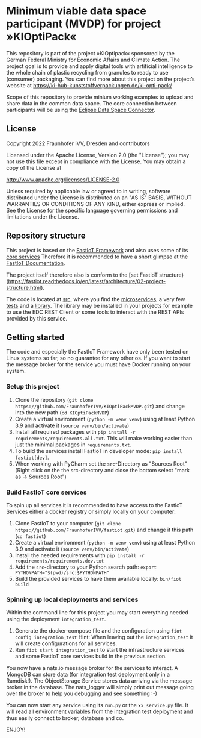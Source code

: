 # Minimum viable data space participant (MVDP) for project »KIOptiPack«

This repository is part of the project »KIOptipack« sponsored by the German Federal Ministry for Economic Affairs and 
Climate Action.
The project goal is to provide and apply digital tools with artificial intelligence to the whole chain of plastic 
recycling from granules to ready to use (consumer) packaging. You can find more about this project on the project’s 
website at https://ki-hub-kunststoffverpackungen.de/ki-opti-pack/

Scope of this repository to provide minium working examples to upload and share data in the common data space. 
The core connection between participants will be using the [Eclipse Data Space Connector](https://github.com/eclipse-edc).

## License

Copyright 2022 Fraunhofer IVV, Dresden and contributors

Licensed under the Apache License, Version 2.0 (the "License");
you may not use this file except in compliance with the License.
You may obtain a copy of the License at

   http://www.apache.org/licenses/LICENSE-2.0

Unless required by applicable law or agreed to in writing, software
distributed under the License is distributed on an "AS IS" BASIS,
WITHOUT WARRANTIES OR CONDITIONS OF ANY KIND, either express or implied.
See the License for the specific language governing permissions and
limitations under the License.

## Repository structure

This project is based on the [FastIoT Framework](https://github.com/FraunhoferIVV/fastiot) and also uses some of its 
[core services](https://fastiot.readthedocs.io/en/latest/services.html#core-services)
Therefore it is recommended to have a short glimpse at the [FastIoT Documentation](https://fastiot.readthedocs.io/).

The project itself therefore also is conform to the [set FastIoT structure}(https://fastiot.readthedocs.io/en/latest/architecture/02-project-structure.html).

The code is located at [src](./src), where you find the [microservices](./src/mvdp_services), a very few 
[tests](./src/mvdp_tests) and a [library](./src/mvdp). 
The library may be installed in your projects for example to use the EDC REST Client or some tools to interact with 
the REST APIs provided by this service.

## Getting started

The code and especially the FastIoT Framework have only been tested on Linux systems so far, so no guarantee for any other os.
If you want to start the message broker for the service you must have Docker running on your system.

### Setup this project

1. Clone the repository (`git clone https://github.com/FraunhoferIVV/KIOptiPackMVDP.git`) and change into the new path (`cd KIOptiPackMVDP`)
2. Create a virtual environment (`python -m venv venv`) using at least Python 3.9 and activate it (`source venv/bin/activate`)
3. Install all required packages with `pip install -r requirements/requirements.all.txt`. 
   This will make working easier than just the minimal packages in `requirements.txt`.
4. To build the services install FastIoT in developer mode: `pip install fastiot[dev]`.
5. When working with PyCharm set the `src`-Directory as "Sources Root" (Right click on the the src-directory and close the bottom select "mark as -> Sources Root")

### Build FastIoT core services

To spin up all services it is recommended to have access to the FastIoT Services either a docker registry or simply locally on your computer:
1. Clone FastIoT to your computer (`git clone https://github.com/FraunhoferIVV/fastiot.git`) and change it this path (`cd fastiot`)
2. Create a virtual environment (`python -m venv venv`) using at least Python 3.9 and activate it (`source venv/bin/activate`)
3. Install the needed requirements with `pip install -r requirements/requirements.dev.txt`
4. Add the `src`-directory to your Python search path: `export PYTHONPATH="$(pwd)/src:$PYTHONPATH"`
5. Build the provided services to have them available locally: `bin/fiot build`

### Spinning up local deployments and services

Within the command line for this project you may start everything needed using the deployment `integration_test`.

1. Generate the docker-compose file and the configuration using `fiot config integration_test` 
   Hint: When leaving out the `integration_test` it will create configurations for all services. 
2. Run `fiot start integration_test` to start the infrastructure services and some FastIoT core services build in the previous section.

You now have a nats.io message broker for the services to interact. A MongoDB can store data (for integration test deployment only in a Ramdisk!).
The ObjectStorage Service stores data arriving via the message broker in the database.
The nats_logger will simply print out message going over the broker to help you debugging and see something :-)

You can now start any service using its `run.py` or the `xx_service.py` file.
It will read all environment variables from the integration test deployment and thus easily connect to broker, database and co.

ENJOY!